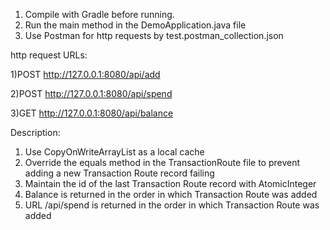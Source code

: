  1) Compile with Gradle before running.
 2) Run the main method in the DemoApplication.java file
 3) Use Postman for http requests by test.postman_collection.json

http request URLs:

1)POST http://127.0.0.1:8080/api/add

2)POST http://127.0.0.1:8080/api/spend

3)GET  http://127.0.0.1:8080/api/balance



Description:
1) Use CopyOnWriteArrayList as a local cache
2) Override the equals method in the TransactionRoute file to prevent adding a new Transaction Route record failing
3) Maintain the id of the last Transaction Route record with AtomicInteger
4) Balance is returned in the order in which Transaction Route was added
5) URL /api/spend is returned in the order in which Transaction Route was added

